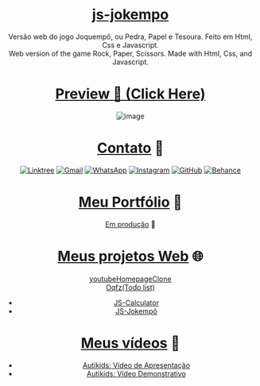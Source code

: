 <div align="center">
  
  # [js-jokempo](https://samubarreto.github.io/js-jokempo/)
  Versão web do jogo Joquempô, ou Pedra, Papel e Tesoura. Feito em Html, Css e Javascript.<br>
  Web version of the game Rock, Paper, Scissors. Made with Html, Css, and Javascript.<br>
  
  # [Preview 👀 (Click Here)](https://samubarreto.github.io/js-jokempo/)
  ![image](https://github.com/samubarreto/js-jokempo/assets/70921394/39cb1717-289f-4d38-9fc7-afa854561c14)
  
  # [Contato](https://linktr.ee/sampereirabrt) 📧
  [![Linktree](https://img.shields.io/badge/linktree-1de9b6?style=for-the-badge&logo=linktree&logoColor=white)](https://linktr.ee/sampereirabrt)
  [![Gmail](https://img.shields.io/badge/Gmail-D14836?style=for-the-badge&logo=gmail&logoColor=white)](mailto:samu.barreto2004@gmail.com)
  [![WhatsApp](https://img.shields.io/badge/WhatsApp-25D366?style=for-the-badge&logo=whatsapp&logoColor=white)](https://api.whatsapp.com/send?phone=5514997973585)
  [![Instagram](https://img.shields.io/badge/Instagram-%23E4405F.svg?style=for-the-badge&logo=Instagram&logoColor=white)](https://www.instagram.com/sampereirabrt/)
  [![GitHub](https://img.shields.io/badge/github-%23121011.svg?style=for-the-badge&logo=github&logoColor=white)](https://github.com/samubarreto)
  [![Behance](https://img.shields.io/badge/Behance-1769ff?style=for-the-badge&logo=behance&logoColor=white)](https://www.behance.net/sampbrtdesign)
  
  # [Meu Portfólio](https://github.com/samubarreto/Portfolio) 📁
  [Em produção](https://samubarreto.github.io/Portfolio/) 🔨<br>
  
  # [Meus projetos Web](https://linktr.ee/sampereirabrt) 🌐
  [youtubeHomepageClone](https://samubarreto.github.io/youtubeHomepageClone/)<br>
  [Oqfz(Todo list)](https://samubarreto.github.io/Oqfz-Todo-list/)<br>

  + [JS-Calculator](https://samubarreto.github.io/js-calculator/)<br>
  + [JS-Jokempô](https://samubarreto.github.io/js-jokempo/)<br>
  
  # [Meus vídeos](https://linktr.ee/sampereirabrt) 🎥
  + [Autikids: Vídeo de Apresentação](https://www.youtube.com/watch?v=gwaOvcCb9-w)<br>
  + [Autikids: Vídeo Demonstrativo](https://www.youtube.com/watch?v=HsBhddAzQME)<br>

  </div>
